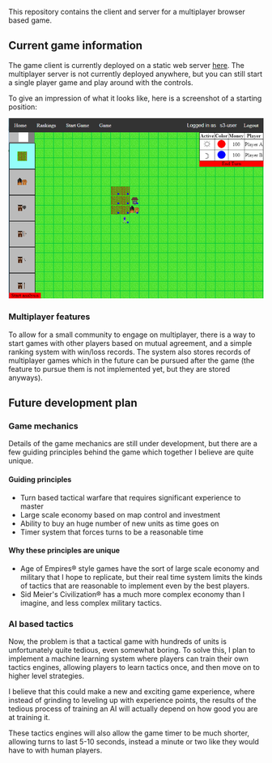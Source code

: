 This repository contains the client and server for a multiplayer browser based game.

## Current game information

The game client is currently deployed on a static web server [here](script-wars-deploy.s3-website-us-west-2.amazonaws.com). The multiplayer server is not currently deployed anywhere, but you can still start a single player game and play around with the controls.

To give an impression of what it looks like, here is a screenshot of a starting position:

![screenshot](docs/game_screenshot.PNG)

### Multiplayer features

To allow for a small community to engage on multiplayer, there is a way to start games with other players based on mutual agreement, and a simple ranking system with win/loss records. The system also stores records of multiplayer games which in the future can be pursued after the game (the feature to pursue them is not implemented yet, but they are stored anyways).

## Future development plan

### Game mechanics

Details of the game mechanics are still under development, but there are a few guiding principles behind the game which together I believe are quite unique.

#### Guiding principles

* Turn based tactical warfare that requires significant experience to master
* Large scale economy based on map control and investment
* Ability to buy an huge number of new units as time goes on
* Timer system that forces turns to be a reasonable time

#### Why these principles are unique

* Age of Empires® style games have the sort of large scale economy and military that I hope to replicate, but their real time system limits the kinds of tactics that are reasonable to implement even by the best players.
* Sid Meier's Civilization® has a much more complex economy than I imagine, and less complex military tactics.

### AI based tactics

Now, the problem is that a tactical game with hundreds of units is unfortunately quite tedious, even somewhat boring. To solve this, I plan to implement a machine learning system where players can train their own tactics engines, allowing players to learn tactics once, and then move on to higher level strategies.

I believe that this could make a new and exciting game experience, where instead of grinding to leveling up with experience points, the results of the tedious process of training an AI will actually depend on how good you are at training it.

These tactics engines will also allow the game timer to be much shorter, allowing turns to last 5-10 seconds, instead a minute or two like they would have to with human players.
